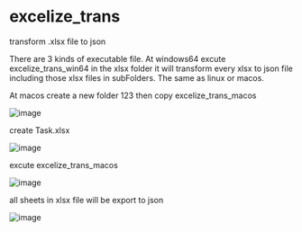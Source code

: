 # excelize_trans
transform .xlsx file to json

There are 3 kinds of executable file. At windows64 excute excelize_trans_win64 in the xlsx folder it will transform every xlsx to json file including those
xlsx files in subFolders. The same as linux or macos.

At macos
create a new folder 123
then copy excelize_trans_macos

![image](https://user-images.githubusercontent.com/41111422/176625298-fcc3d293-f110-462b-b238-f79adb5ea084.png)


create Task.xlsx

![image](https://user-images.githubusercontent.com/41111422/176625689-21471e91-65d4-41ec-99eb-1106954dff8a.png)

excute excelize_trans_macos

![image](https://user-images.githubusercontent.com/41111422/176625891-efacd3b2-a4a0-40bb-9443-7bbce251c313.png)


all sheets in xlsx file will be export to json

![image](https://user-images.githubusercontent.com/41111422/176626126-5bb6abb4-f564-435e-aac8-696981f40a97.png)


